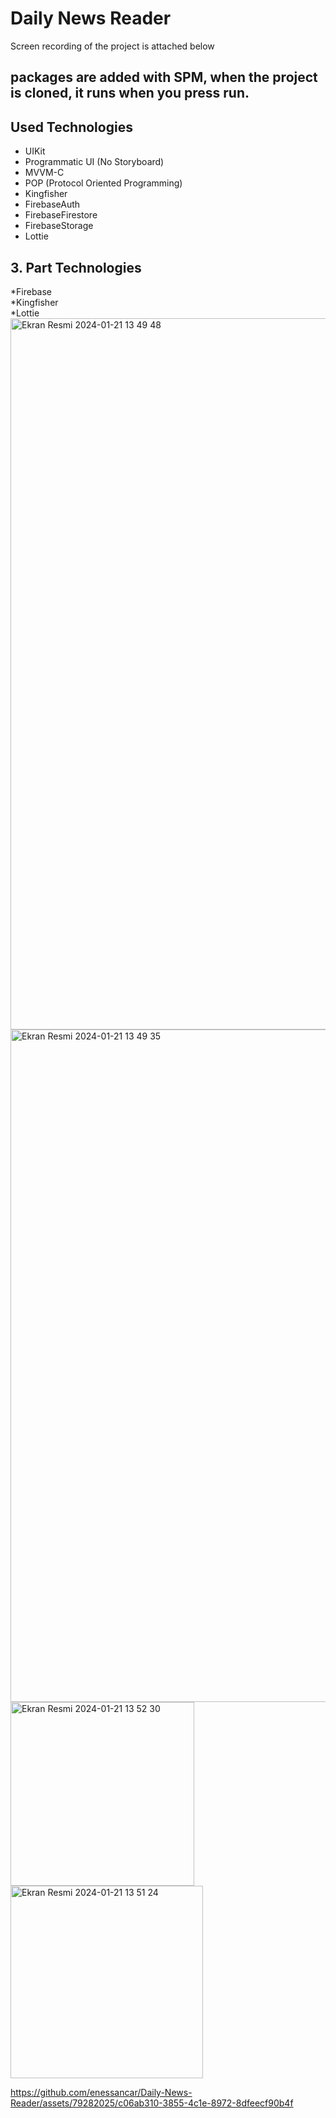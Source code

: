 # Daily News Reader
Screen recording of the project is attached below
## packages are added with SPM, when the project is cloned, it runs when you press run.
## Used Technologies

* UIKit
* Programmatic UI (No Storyboard)
* MVVM-C
* POP (Protocol Oriented Programming)
* Kingfisher
* FirebaseAuth
* FirebaseFirestore
* FirebaseStorage
* Lottie

## 3. Part Technologies  
*Firebase  
*Kingfisher  
*Lottie  <img width="1138" alt="Ekran Resmi 2024-01-21 13 49 48" src="https://github.com/enessancar/Daily-News-Reader/assets/79282025/cf1516b5-3f43-4e85-bd93-5ed9a284bb80">
<img width="1076" alt="Ekran Resmi 2024-01-21 13 49 35" src="https://github.com/enessancar/Daily-News-Reader/assets/79282025/e37fb1bb-03b7-46f2-9765-f51f5ae243c6">
<img width="294" alt="Ekran Resmi 2024-01-21 13 52 30" src="https://github.com/enessancar/Daily-News-Reader/assets/79282025/8a4bbc1d-4ad3-4a9b-8122-bba580578cbc">
<img width="308" alt="Ekran Resmi 2024-01-21 13 51 24" src="https://github.com/enessancar/Daily-News-Reader/assets/79282025/8ead24f4-f928-41f2-8c6e-8994c73bfd14">


https://github.com/enessancar/Daily-News-Reader/assets/79282025/c06ab310-3855-4c1e-8972-8dfeecf90b4f

